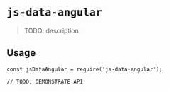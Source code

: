 # `js-data-angular`

> TODO: description

## Usage

```
const jsDataAngular = require('js-data-angular');

// TODO: DEMONSTRATE API
```
